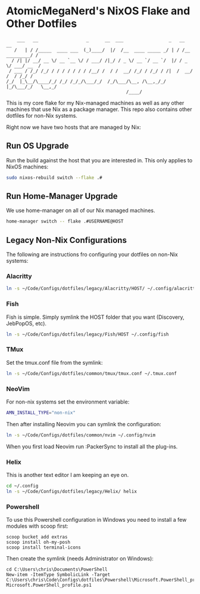 # AtomicMegaNerd's NixOS Flake and Other Dotfiles

```
    ___   __                  _      __  ___                 _   __              __
   /   | / /_____  ____ ___  (_)____/  |/  /__  ____ _____ _/ | / /__  _________/ /
  / /| |/ __/ __ \/ __ `__ \/ / ___/ /|_/ / _ \/ __ `/ __ `/  |/ / _ \/ ___/ __  /
 / ___ / /_/ /_/ / / / / / / / /__/ /  / /  __/ /_/ / /_/ / /|  /  __/ /  / /_/ /
/_/  |_\__/\____/_/ /_/ /_/_/\___/_/  /_/\___/\__, /\__,_/_/ |_/\___/_/   \__,_/
                                             /____/
```

This is my core flake for my Nix-managed machines as well as any other machines that
use Nix as a package manager. This repo also contains other dotfiles for non-Nix systems.

Right now we have two hosts that are managed by Nix:


## Run OS Upgrade

Run the build against the host that you are interested in. This only applies to
NixOS machines:

```bash
sudo nixos-rebuild switch --flake .#
```

## Run Home-Manager Upgrade

We use home-manager on all of our Nix managed machines.

```bash
home-manager switch -- flake .#USERNAME@HOST
```

## Legacy Non-Nix Configurations

The following are instructions fro configuring your dotfiles on non-Nix systems:

### Alacritty

```bash
ln -s ~/Code/Configs/dotfiles/legacy/Alacritty/HOST/ ~/.config/alacritty
```

### Fish

Fish is simple. Simply symlink the HOST folder that you want (Discovery, JebPopOS, etc).

```bash
ln -s ~/Code/Configs/dotfiles/legacy/Fish/HOST ~/.config/fish
```

### TMux

Set the tmux.conf file from the symlink:

```bash
ln -s ~/Code/Configs/dotfiles/common/tmux/tmux.conf ~/.tmux.conf
```

### NeoVim

For non-nix systems set the environment variable:

```bash
AMN_INSTALL_TYPE="non-nix"
```

Then after installing Neovim you can symlink the configuration:

```bash
ln -s ~/Code/Configs/dotfiles/common/nvim ~/.config/nvim
```

When you first load Neovim run :PackerSync to install all the plug-ins.

### Helix

This is another text editor I am keeping an eye on.

```bash
cd ~/.config
ln -s ~/Code/Configs/dotfiles/legacy/Helix/ helix
```

### Powershell

To use this Powershell configuration in Windows you need to install a few modules with scoop first:

```pwsh
scoop bucket add extras
scoop install oh-my-posh
scoop install terminal-icons
```

Then create the symlink (needs Administrator on Windows):

```pwsh
cd C:\Users\chris\Documents\PowerShell
New-item -ItemType SymbolicLink -Target C:\Users\chris\Code\Configs\dotfiles\Powershell\Microsoft.PowerShell_profile.ps1 Microsoft.PowerShell_profile.ps1
```
